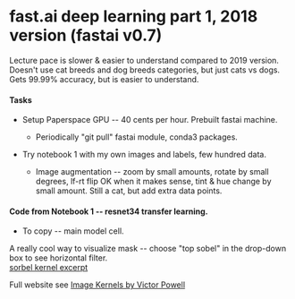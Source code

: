 # fast.ai  deep learning part 1, 2018 version (fastai v0.7)

Lecture pace is slower & easier to understand compared to 2019 version.
Doesn't use cat breeds and dog breeds categories, but just cats vs dogs.
Gets 99.99% accuracy, but is easier to understand.

#### Tasks 

  * Setup Paperspace GPU -- 40 cents per hour.  Prebuilt fastai machine.
    * Periodically "git pull" fastai module, conda3 packages.
    
  * Try notebook 1 with my own images and labels, few hundred data.
    * Image augmentation -- zoom by small amounts, rotate by small degrees, lf-rt flip OK when it makes sense, tint & hue change by small amount.  Still a cat, but add extra data points.  
    
#### Code from Notebook 1 -- resnet34 transfer learning.  

  * To copy -- main model cell.
  
  A really cool way to visualize mask -- choose "top sobel" in the drop-down box to see horizontal filter.  
  [sorbel kernel excerpt](sorbel_kernel_demo.png)  
  
  Full website see [Image Kernels by Victor Powell](http://setosa.io/ev/image-kernels/)  

